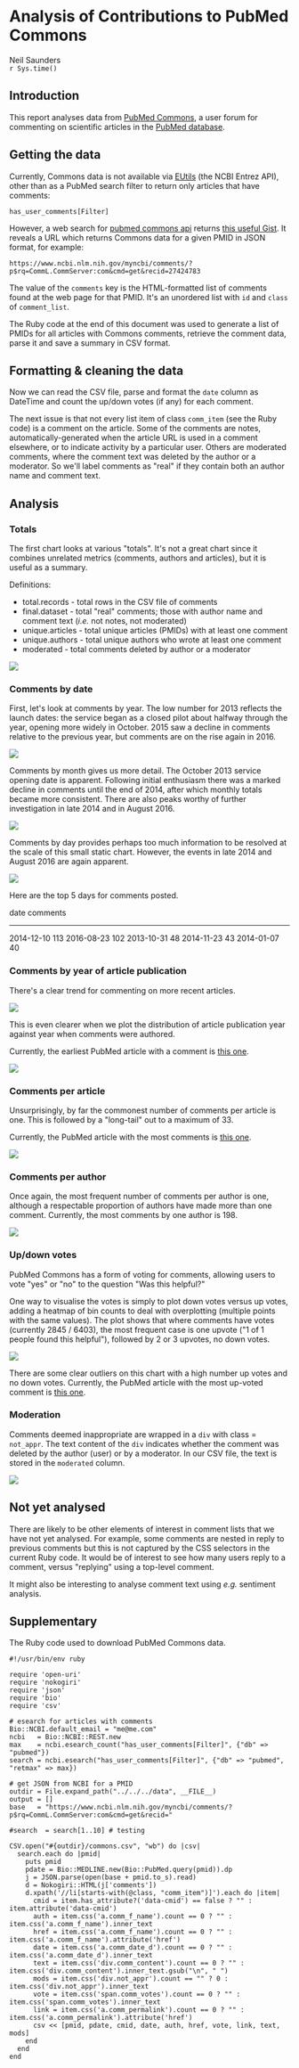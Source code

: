 # Analysis of Contributions to PubMed Commons
Neil Saunders  
`r Sys.time()`  



## Introduction
This report analyses data from [PubMed Commons](https://www.ncbi.nlm.nih.gov/pubmedcommons/), a user forum for commenting on scientific articles in the [PubMed database](https://www.ncbi.nlm.nih.gov/pubmed).

## Getting the data
Currently, Commons data is not available via [EUtils](https://www.ncbi.nlm.nih.gov/books/NBK25497/) (the NCBI Entrez API), other than as a PubMed search filter to return only articles that have comments:

```
has_user_comments[Filter]
```

However, a web search for [pubmed commons api](https://www.google.com.au/webhp?sourceid=chrome-instant&ion=1&espv=2&ie=UTF-8#newwindow=1&q=pubmed+commons+api) returns [this useful Gist](https://gist.github.com/hubgit/ed04da6ea8a2fca07583). It reveals a URL which returns Commons data for a given PMID in JSON format, for example:

```
https://www.ncbi.nlm.nih.gov/myncbi/comments/?p$rq=CommL.CommServer:com&cmd=get&recid=27424783
```

The value of the `comments` key is the HTML-formatted list of comments found at the web page for that PMID. It's an unordered list with `id` and `class` of `comment_list`.

The Ruby code at the end of this document was used to generate a list of PMIDs for all articles with Commons comments, retrieve the comment data, parse it and save a summary in CSV format.

## Formatting & cleaning the data
Now we can read the CSV file, parse and format the `date` column as DateTime and count the up/down votes (if any) for each comment.

The next issue is that not every list item of class `comm_item` (see the Ruby code) is a comment on the article. Some of the comments are notes, automatically-generated when the article URL is used in a comment elsewhere, or to indicate activity by a particular user. Others are moderated comments, where the comment text was deleted by the author or a moderator. So we'll label comments as "real" if they contain both an author name and comment text.



## Analysis
### Totals

The first chart looks at various "totals". It's not a great chart since it combines unrelated metrics (comments, authors and articles), but it is useful as a summary.

Definitions:

* total.records - total rows in the CSV file of comments
* final.dataset - total "real" comments; those with author name and comment text (_i.e._ not notes, not moderated)
* unique.articles - total unique articles (PMIDs) with at least one comment
* unique.authors - total unique authors who wrote at least one comment
* moderated - total comments deleted by author or a moderator

![](../../output/count-comments-1.png)<!-- -->

### Comments by date
First, let's look at comments by year. The low number for 2013 reflects the launch dates: the service began as a closed pilot about halfway through the year, opening more widely in October. 2015 saw a decline in comments relative to the previous year, but comments are on the rise again in 2016.

![](../../output/comments-year-1.png)<!-- -->

Comments by month gives us more detail. The October 2013 service opening date is apparent. Following initial enthusiasm there was a marked decline in comments until the end of 2014, after which monthly totals became more consistent. There are also peaks worthy of further investigation in late 2014 and in August 2016.

![](../../output/comments-month-year-1.png)<!-- -->

Comments by day provides perhaps too much information to be resolved at the scale of this small static chart. However, the events in late 2014 and August 2016 are again apparent.

![](../../output/comments-day-year-1.png)<!-- -->

Here are the top 5 days for comments posted.


date          comments
-----------  ---------
2014-12-10         113
2016-08-23         102
2013-10-31          48
2014-11-23          43
2014-01-07          40

### Comments by year of article publication
There's a clear trend for commenting on more recent articles.

![](../../output/comments-article-date-1.png)<!-- -->

This is even clearer when we plot the distribution of article publication year against year when comments were authored.

Currently, the earliest PubMed article with a comment is [this one](https://www.ncbi.nlm.nih.gov/pubmed/20786242).

![](../../output/comments-article-date_dist-1.png)<!-- -->

### Comments per article


Unsurprisingly, by far the commonest number of comments per article is one. This is followed by a "long-tail" out to a maximum of 33.

Currently, the PubMed article with the most comments is [this one](https://www.ncbi.nlm.nih.gov/pubmed/26933091).

![](../../output/comments-article-plot-1.png)<!-- -->

### Comments per author


Once again, the most frequent number of comments per author is one, although a respectable proportion of authors have made more than one comment. Currently, the most comments by one author is 198.


![](../../output/comments-author-plot-1.png)<!-- -->

### Up/down votes
PubMed Commons has a form of voting for comments, allowing users to vote "yes" or "no" to the question "Was this helpful?"

One way to visualise the votes is simply to plot down votes versus up votes, adding a heatmap of bin counts to deal with overplotting (multiple points with the same values). The plot shows that where comments have votes (currently 2845 / 6403), the most frequent case is one upvote ("1 of 1 people found this helpful"), followed by 2 or 3 upvotes, no down votes.

![](../../output/votes-density-1.png)<!-- -->

There are some clear outliers on this chart with a high number up votes and no down votes. Currently, the PubMed article with the most up-voted comment is [this one](https://www.ncbi.nlm.nih.gov/pubmed/26771483).

### Moderation
Comments deemed inappropriate are wrapped in a `div` with class = `not_appr`. The text content of the `div` indicates whether the comment was deleted by the author (user) or by a moderator. In our CSV file, the text is stored in the `moderated` column.

![](../../output/comments-mod-1.png)<!-- -->

## Not yet analysed
There are likely to be other elements of interest in comment lists that we have not yet analysed. For example, some comments are nested in reply to previous comments but this is not captured by the CSS selectors in the current Ruby code. It would be of interest to see how many users reply to a comment, versus "replying" using a top-level comment.

It might also be interesting to analyse comment text using _e.g._ sentiment analysis.

## Supplementary
The Ruby code used to download PubMed Commons data.

```
#!/usr/bin/env ruby

require 'open-uri'
require 'nokogiri'
require 'json'
require 'bio'
require 'csv'

# esearch for articles with comments
Bio::NCBI.default_email = "me@me.com"
ncbi   = Bio::NCBI::REST.new
max    = ncbi.esearch_count("has_user_comments[Filter]", {"db" => "pubmed"})
search = ncbi.esearch("has_user_comments[Filter]", {"db" => "pubmed", "retmax" => max})

# get JSON from NCBI for a PMID
outdir = File.expand_path("../../../data", __FILE__)
output = []
base   = "https://www.ncbi.nlm.nih.gov/myncbi/comments/?p$rq=CommL.CommServer:com&cmd=get&recid="

#search  = search[1..10] # testing

CSV.open("#{outdir}/commons.csv", "wb") do |csv|
  search.each do |pmid|
    puts pmid
    pdate = Bio::MEDLINE.new(Bio::PubMed.query(pmid)).dp
    j = JSON.parse(open(base + pmid.to_s).read)
    d = Nokogiri::HTML(j['comments'])
    d.xpath('//li[starts-with(@class, "comm_item")]').each do |item|
      cmid = item.has_attribute?('data-cmid') == false ? "" : item.attribute('data-cmid')
      auth = item.css('a.comm_f_name').count == 0 ? "" : item.css('a.comm_f_name').inner_text
      href = item.css('a.comm_f_name').count == 0 ? "" : item.css('a.comm_f_name').attribute('href')
      date = item.css('a.comm_date_d').count == 0 ? "" : item.css('a.comm_date_d').inner_text
      text = item.css('div.comm_content').count == 0 ? "" : item.css('div.comm_content').inner_text.gsub("\n", " ")
      mods = item.css('div.not_appr').count == "" ? 0 : item.css('div.not_appr').inner_text
      vote = item.css('span.comm_votes').count == 0 ? "" : item.css('span.comm_votes').inner_text
      link = item.css('a.comm_permalink').count == 0 ? "" : item.css('a.comm_permalink').attribute('href')
      csv << [pmid, pdate, cmid, date, auth, href, vote, link, text, mods]
    end
  end
end
```
